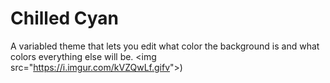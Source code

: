 # **Chilled Cyan**
 A variabled theme that lets you edit what color the background is and what colors everything else will be.
<img src="<a href="https://i.imgur.com/kVZQwLf.gifv">https://i.imgur.com/kVZQwLf.gifv</a>">)
